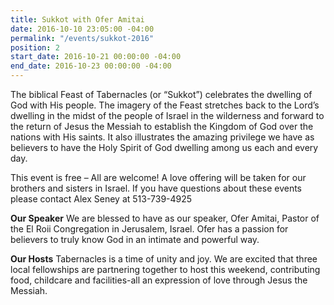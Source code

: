 ```yaml
---
title: Sukkot with Ofer Amitai
date: 2016-10-10 23:05:00 -04:00
permalink: "/events/sukkot-2016"
position: 2
start_date: 2016-10-21 00:00:00 -04:00
end_date: 2016-10-23 00:00:00 -04:00
---
```


The biblical Feast of Tabernacles (or “Sukkot”) celebrates the dwelling of God with His people. The imagery of the Feast stretches back to the Lord’s dwelling in the midst of the people of Israel in the wilderness and forward to the return of Jesus the Messiah to establish the Kingdom of God over the nations with His saints. It also illustrates the amazing privilege we have as believers to have the Holy Spirit of God dwelling among us each and every day.

This event is free – All are welcome! A love offering will be taken for our brothers and sisters in Israel.
If you have questions about these events please contact Alex Seney at 513-739-4925

**Our Speaker**
We are blessed to have as our speaker, Ofer Amitai, Pastor of the El Roii Congregation in Jerusalem, Israel. Ofer has a passion for believers to truly know God in an intimate and powerful way.

**Our Hosts**
Tabernacles is a time of unity and joy. We are excited that three local fellowships are partnering together to host this weekend, contributing food, childcare and facilities-all an expression of love through Jesus the Messiah.
